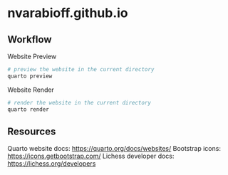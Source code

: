 # nvarabioff.github.io

## Workflow

Website Preview

```bash
# preview the website in the current directory
quarto preview
```

Website Render

```bash
# render the website in the current directory
quarto render
```

## Resources

Quarto website docs: <https://quarto.org/docs/websites/>
Bootstrap icons: <https://icons.getbootstrap.com/>
Lichess developer docs: <https://lichess.org/developers>